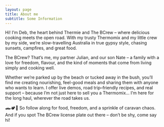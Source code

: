```yaml
---
layout: page
title: About me
subtitle: Some Information
---
```


Hi! I’m Deb, the heart behind Thermie and The BCrew – where delicious cooking meets the open road. With my trusty Thermomix and my little crew by my side, we’re slow-travelling Australia in true gypsy style, chasing sunsets, campfires, and great food.

The BCrew? That’s me, my partner Julian, and our son Nate – a family with a love for freedom, flavour, and the kind of moments that come from living simply and cooking well.

Whether we’re parked up by the beach or tucked away in the bush, you’ll find me creating nourishing, feel-good meals and sharing them with anyone who wants to learn. I offer live demos, road trip–friendly recipes, and real support – because I’m not just here to sell you a Thermomix… I’m here for the long haul, wherever the road takes us.

🛻🏕️🌿
So follow along for food, freedom, and a sprinkle of caravan chaos. And if you spot The BCrew license plate out there – don’t be shy, come say hi!

